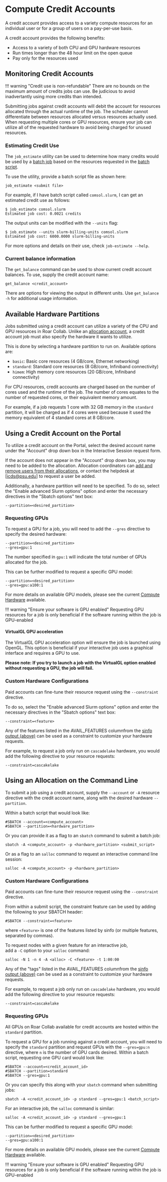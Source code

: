 # Compute Credit Accounts

A credit account provides access to a variety compute resources for an individual user or for a group of users 
on a pay-per-use basis. 

A credit account provides the following benefits:

- Access to a variety of both CPU and GPU hardware resources
- Run times longer than the 48 hour limit on the open queue
- Pay only for the resources used

## Monitoring Credit Accounts

!!! warning "Credit use is non-refundable"
    There are no bounds on the maximum amount of credits jobs can use. Be judicious to avoid inadvertantly 
    using more credits than intended.

Submitting jobs against credit accounts will debit the account for resources allocated through the actual 
runtime of the job. The scheduler cannot differentiate between resources allocated versus resources actually used. 
When requesting multiple cores or GPU resources, ensure your job can utilize all of the requested hardware to 
avoid being charged for unused resources.


### Estimating Credit Use

The `job_estimate` utility can be used to determine how many credits would be used by a [batch 
job](../cli/batch-jobs.md) based on the resources requested in the [batch script](../cli/batch-jobs.md/#batch-scripts).

To use the utility, provide a batch script file as shown here:

```
job_estimate <submit file>
```

For example, if I have batch script called `comsol.slurm`, I can get an estimated credit use as follows:

```
$ job_estimate comsol.slurm
Estimated job cost: 0.0021 credits
```

The output units can be modified with the `--units` flag:

```
$ job_estimate --units slurm-billing-units comsol.slurm
Estimated job cost: 6000.0000 slurm-billing-units
```

For more options and details on their use, check `job-estimate --help`.


### Current balance information

The `get_balance` command can be used to show current credit account balances. To use, supply the credit account name:

```
get_balance <credit_account>
```

There are options for viewing the output in different units. Use `get_balance -h` for additional usage information.


## Available Hardware Partitions

Jobs submitted using a credit account can utilize a variety of the CPU and GPU resources in Roar Collab. 
Unlike an [allocation account](allocations.md), a credit account job must also specify the hardware it wants to utilize.

This is done by selecting a hardware partition to run on. Available options are:

- `basic`: Basic core resources (4 GB/core, Ethernet networking)
- `standard`: Standard core resources (8 GB/core, Infiniband connectivity)
- `himem`: High memory core resources (20 GB/core, Infiniband connectivity)

For CPU resources, credit accounts are charged based on the number of cores used and the runtime of the job. 
The number of cores equates to the number of requested cores, or their equivalent memory amount.

For example, if a job requests 1 core with 32 GB memory in the `standard` partition, it will be charged as if 4 
cores were used because it used the memory equivalent of 4 standard cores at 8 GB/core.


## Using a Credit Account on the Portal

To utilize a credit account on the Portal, select the desired account name under the "Account" drop down box in 
the Interactive Session request form.

If the account does not appear in the "Account" drop down box, you may need to be added to the allocation. Allocation 
coordinators can [add and remove users from their allocations](managing-accounts.md), or contact the helpdesk at
[icds@psu.edu] to request a user be added.

Additionally, a hardware partition will need to be specified. To do so, select the "Enable advanced Slurm options" option and 
enter the necessary directives in the "Sbatch options" text box:

```
--partition=<desired_partition>
```

### Requesting GPUs

To request a GPU for a job, you will need to add the `--gres` directive to specify the desired hardware:

```
--partition=<desired_partition>
--gres=gpu:1
```

The number specified in `gpu:1` will indicate the total number of GPUs allocated for the job.

This can be further modified to request a specific GPU model:

```
--partition=<desired_partition>
--gres=gpu:a100:1
```

For more details on available GPU models, please see the current [Compute 
Hardware](../../getting-started/compute-hardware.md) available. 

!!! warning "Ensure your software is GPU enabled"
    Requesting GPU resources for a job is only beneficial if the software running within the job 
    is GPU-enabled 


#### VirtualGL GPU acceleration

The VirtualGL GPU acceleration option will ensure the job is launched using OpenGL. This option is beneficial if your 
interactive job uses a graphical interface and requires a GPU to use.

**Please note: If you try to launch a job with the VirtualGL option enabled without requesting a GPU, the job will fail.**

### Custom Hardware Configurations

Paid accounts can fine-tune their resource request using the `--constraint` directive.

To do so, select the "Enable advanced Slurm options" option and enter the necessary directives in the "Sbatch options" 
text box:

```
--constraint=<feature>
```

Any of the features listed in the AVAIL_FEATURES columnfrom the [sinfo output (above)](#sinfo) 
can be used as a constraint to customize your hardware requests. 

For example, to request a job only run on 
`cascadelake` hardware, you would add the following directive to your resource requests:
```
--constraint=cascakelake
```


## Using an Allocation on the Command Line

To submit a job using a credit account, supply the `--account` or `-A` resource directive with the credit account name, 
along with the desired hardware `--partition`.
 
Within a batch script that would look like:

```
#SBATCH --account=<compute_account>
#SBATCH --partition=<hardware_partition>
```

Or you can provide it as a flag to an `sbatch` command to submit a batch job:

```
sbatch -A <compute_account> -p <hardware_partition> <submit_script>
```

Or as a flag to an `salloc` command to request an interactive command line session:

```
salloc -A <compute_account> -p <hardware_partition>
```

### Custom Hardware Configurations

Paid accounts can fine-tune their resource request using the `--constraint` directive.

From within a submit script, the constraint feature can be used by adding the following to 
your SBATCH header:

```
#SBATCH --constraint=<feature>
```

where `<feature>` is one of the features listed by sinfo (or multiple features, separated by commas).

To request nodes with a given feature for an interactive job,  
add a `-C` option to your `salloc` command:

```
salloc -N 1 -n 4 -A <alloc> -C <feature> -t 1:00:00
```

Any of the "tags" listed in the AVAIL_FEATURES columnfrom the [sinfo output (above)](#sinfo) 
can be used as a constraint to customize your hardware requests. 

For example, to request a job only run on 
`cascadelake` hardware, you would add the following directive to your resource requests:
```
--constraint=cascakelake
```

### Requesting GPUs

All GPUs on Roar Collab available for credit accounts are hosted within the `standard` partition.

To request a GPU for a job running against a credit account, you will need to specify the `standard` partition and 
request GPUs with the `--gres=gpu:n` directive, where `n` is the number of GPU cards desired. Within a batch script, 
requesting one GPU card would look like:

```
#SBATCH --account=<credit_account_id>
#SBATCH --partition=standard
#SBATCH --gres=gpu:1
```

Or you can specify this along with your `sbatch` command when submitting jobs:

```
sbatch -A <credit_account_id> -p standard --gres=gpu:1 <batch_script>
```

For an interactive job, the `salloc` command is similar:
```
salloc -A <credit_account_id> -p standard --gres=gpu:1
```

This can be further modified to request a specific GPU model:

```
--partition=<desired_partition>
--gres=gpu:a100:1
```

For more details on available GPU models, please see the current [Compute 
Hardware](../../getting-started/compute-hardware.md) available. 

!!! warning "Ensure your software is GPU enabled"
    Requesting GPU resources for a job is only beneficial if the software running within the job 
    is GPU-enabled 

